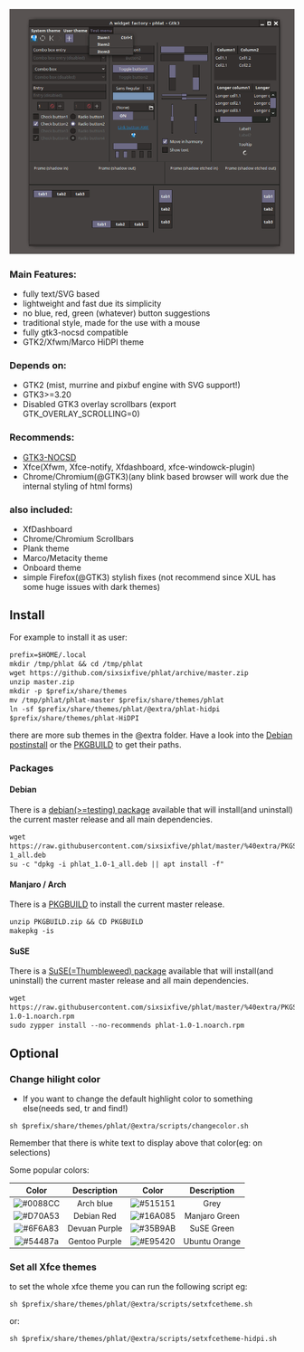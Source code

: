 ![Image](preview.gif)

### Main Features:

* fully text/SVG based
* lightweight and fast due its simplicity
* no blue, red, green (whatever) button suggestions
* traditional style, made for the use with a mouse
* fully gtk3-nocsd compatible
* GTK2/Xfwm/Marco HiDPI theme

### Depends on: 

* GTK2 (mist, murrine and pixbuf engine with SVG support!)
* GTK3>=3.20
* Disabled GTK3 overlay scrollbars (export GTK_OVERLAY_SCROLLING=0)

### Recommends: 

* [GTK3-NOCSD](https://github.com/PCMan/gtk3-nocsd)
* Xfce(Xfwm, Xfce-notify, Xfdashboard, xfce-windowck-plugin)
* Chrome/Chromium(@GTK3)(any blink based browser will work due the internal styling of html forms)

### also included: 

* XfDashboard
* Chrome/Chromium Scrollbars
* Plank theme
* Marco/Metacity theme
* Onboard theme
* simple Firefox(@GTK3) stylish fixes (not recommend since XUL has some huge issues with dark themes)

## Install

For example to install it as user:

```
prefix=$HOME/.local
mkdir /tmp/phlat && cd /tmp/phlat
wget https://github.com/sixsixfive/phlat/archive/master.zip
unzip master.zip
mkdir -p $prefix/share/themes
mv /tmp/phlat/phlat-master $prefix/share/themes/phlat
ln -sf $prefix/share/themes/phlat/@extra/phlat-hidpi $prefix/share/themes/phlat-HiDPI
```

there are more sub themes in the @extra folder. Have a look into the [Debian postinstall](https://github.com/sixsixfive/phlat/blob/master/%40extra/PKGS/debian/postinst) or the [PKGBUILD](https://github.com/sixsixfive/phlat/blob/master/%40extra/PKGS/PKGBUILD/PKGBUILD) to get their paths.

### Packages

#### Debian

There is a [debian(>=testing) package](%40extra/PKGS/debian/phlat_1.0-1_all.deb) available that will install(and uninstall) the current master release and all main dependencies. 

```
wget https://raw.githubusercontent.com/sixsixfive/phlat/master/%40extra/PKGS/debian/phlat_1.0-1_all.deb
su -c "dpkg -i phlat_1.0-1_all.deb || apt install -f"
```

#### Manjaro / Arch

There is a [PKGBUILD](https://minhaskamal.github.io/DownGit/#/home?url=https://github.com/sixsixfive/phlat/tree/master/%40extra/PKGS/PKGBUILD) to install the current master release.

```
unzip PKGBUILD.zip && CD PKGBUILD
makepkg -is
```

#### SuSE

There is a [SuSE(=Thumbleweed) package](%40extra/PKGS/suse/phlat-1.0-1.noarch.rpm) available that will install(and uninstall) the current master release and all main dependencies. 

```
wget https://raw.githubusercontent.com/sixsixfive/phlat/master/%40extra/PKGS/suse/phlat-1.0-1.noarch.rpm
sudo zypper install --no-recommends phlat-1.0-1.noarch.rpm
```

## Optional

### Change hilight color

- If you want to change the default highlight color to something else(needs sed, tr and find!)

```
sh $prefix/share/themes/phlat/@extra/scripts/changecolor.sh
```
Remember that there is white text to display above that color(eg: on selections)

Some popular colors:

| Color | Description | Color | Description |
| :---: | :---: | :---: | :---: |
| ![#0088CC](https://placehold.it/150x80/0088CC/f1f2f2?text=0088CC) | Arch blue | ![#515151](https://placehold.it/150x80/515151/f1f2f2?text=515151) | Grey |
| ![#D70A53](https://placehold.it/150x80/D70A53/f1f2f2?text=D70A53) | Debian Red | ![#16A085](https://placehold.it/150x80/16A085/f1f2f2?text=16A085) | Manjaro Green |
| ![#6F6A83](https://placehold.it/150x80/6F6A83/f1f2f2?text=6F6A83) | Devuan Purple | ![#35B9AB](https://placehold.it/150x80/35B9AB/f1f2f2?text=35B9AB) | SuSE Green |
| ![#54487a](https://placehold.it/150x80/54487a/f1f2f2?text=54487A) | Gentoo Purple | ![#E95420](https://placehold.it/150x80/E95420/f1f2f2?text=E95420) | Ubuntu Orange |

### Set all Xfce themes

to set the whole xfce theme you can run the following script eg:


```
sh $prefix/share/themes/phlat/@extra/scripts/setxfcetheme.sh
```

or:

```
sh $prefix/share/themes/phlat/@extra/scripts/setxfcetheme-hidpi.sh
```

